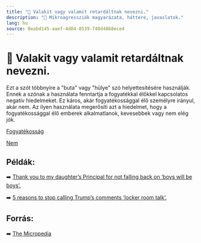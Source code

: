 ```yaml
---
title: "🚫 Valakit vagy valamit retardáltnak nevezni."
description: "🚫 Mikroagressziók magyarázata, háttere, javaslatok."
lang: hu
source: 0eabd145-aaef-4d84-8539-748d4868ece4
---
```


<div class="wiki-content agression-title">

# 🚫 Valakit vagy valamit retardáltnak nevezni.

Ezt a szót többnyire a \"buta\" vagy \"hülye\" szó helyettesítésére használják. Ennek a szónak a használata fenntartja a fogyatékkal élőkkel kapcsolatos negatív hiedelmeket. Ez káros, akár fogyatékossággal élő személyre irányul, akár nem. Az ilyen használata megerősíti azt a hiedelmet, hogy a fogyatékossággal élő emberek alkalmatlanok, kevesebbek vagy nem elég jók.


<div class="categories">

[Fogyatékosság](/#/entry?id=kor)

[Nem](/#/entry?id=nem)

</div>

## Példák:

➡️ [Thank you to my daughter’s Principal for not falling back on ‘boys will be boys’.](https://www.scarymommy.com/gtfo-of-others-personal-bubbles/)


➡️ [5 reasons to stop calling Trump’s comments ‘locker room talk’.](https://www.vox.com/identities/2016/10/11/13230414/trump-leaked-audio-locker-room-sexual-assault)

## Forrás:

➡️ [The Micropedia](https://www.themicropedia.org/)


</div>